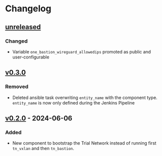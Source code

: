 # Changelog

## [unreleased]
### Changed
- Variable `one_bastion_wireguard_allowedips` promoted as public and user-configurable

## [v0.3.0]
### Removed
- Deleted ansible task overwriting `entity_name` with the component type. `entity_name` is now only defined during the Jenkins Pipeline

## [v0.2.0] - 2024-06-06
### Added
- New component to bootstrap the Trial Network instead of running first `tn_vxlan` and then `tn_bastion`.

<!-- Change latest version value at every release -->
[unreleased]: https://github.com/6G-SANDBOX/6G-Library/compare/v0.3.0...unreleased
[v0.3.0]: https://github.com/6G-SANDBOX/6G-Library/compare/v0.2.1...v0.3.0
[v0.2.0]: https://github.com/6G-SANDBOX/6G-Library/compare/v0.1.0...v0.2.0



<!-- FIELDS PER VERSION -->
<!--
### Added

- New features

### Changed

- Changes in existing functionality

### Deprecated

- Soon-to-be removed features

### Removed

- Removed features

### Fixed

- Bug fixes

### Security

- Vulnerability warnings
-->